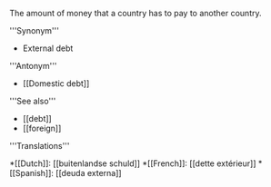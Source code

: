 The amount of money that a country has to pay to another country.

'''Synonym'''

* External debt

'''Antonym'''

* [[Domestic debt]]

'''See also'''

* [[debt]]
* [[foreign]]

'''Translations'''

*[[Dutch]]: [[buitenlandse schuld]]
*[[French]]: [[dette extérieur]]
*[[Spanish]]: [[deuda externa]]
